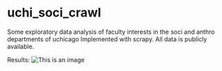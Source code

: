 # uchi_soci_crawl
Some exploratory data analysis of faculty interests in the soci and anthro departments of uchicago
Implemented with scrapy.
All data is publicly available.

Results:
![This is an image](faculty/data/soci_wc.png)
